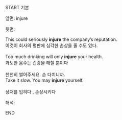 START
기본

앞면:
injure


뒷면:
<div>This could seriously <strong>injure</strong> the company’s reputation.</div><div><div>이것이 회사의 평판에 심각한 손상을 줄 수도 있다.<br><br><div>Too much drinking will only <strong>injure</strong> your health.</div><div><div>과도한 음주는 건강을 해칠 뿐이다</div></div></div></div><br><div><div>천천히 썰어주세요. 손 다치니까.</div></div><div><div>Take it slow. You may <strong>injure</strong> yourself.</div></div><br>상처를 입히다 , 손상시키다<br>


해석:

END